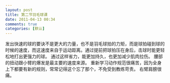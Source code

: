 ```yaml
---
layout: post
title: 第二节羽毛球课
date: 2011-04-13 00:34
comments: true
categories: [默认]
---
```

发出快速的球的要诀不是更大的力量，也不是羽毛球拍的力矩，而是球拍碰到球的时候的速度，而这速度来自于运动距离。通过提前把球拍压在身后，击球时能更轻松地打出更强力的球。
通过这样省力，能更加持久，也更加减少肌肉拉伤。
腰部的扭动跟小臂的爆发是最主要的速度来源。
重新学习动作规范很痛苦，因为全身上下都要有新的规则，常常记得这个忘了那个，不免受到教练苛责。
右臂肩膀很痛。
